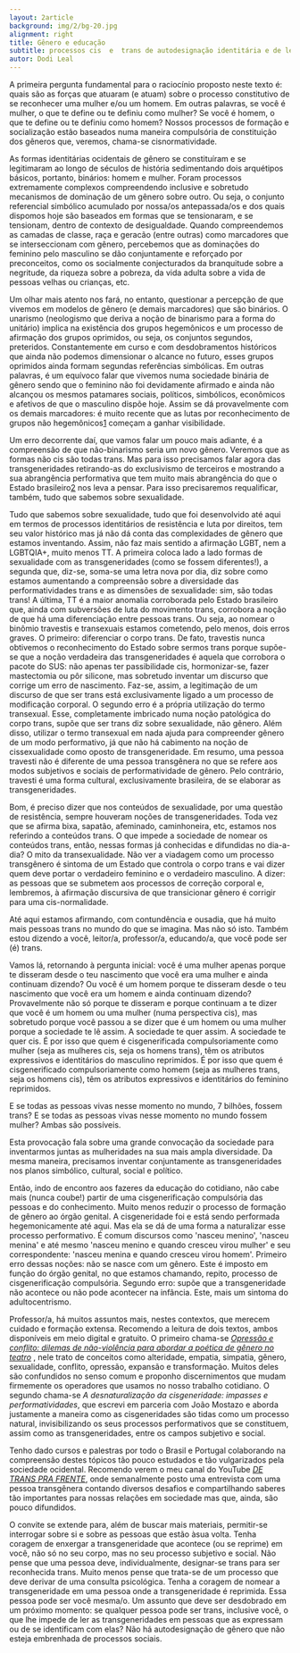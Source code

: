 ```yaml
---
layout: 2article
background: img/2/bg-20.jpg
alignment: right
title: Gênero e educação
subtitle: processos cis  e  trans de autodesignação identitária e de leitura expressiva
autor: Dodi Leal
---
```


A primeira pergunta fundamental para o raciocínio proposto neste texto é: quais são as forças que atuaram (e atuam) sobre o processo constitutivo de se reconhecer uma mulher e/ou um homem. Em outras palavras, se você é mulher, o que te define ou te definiu como mulher? Se você é homem, o que te define ou te definiu como homem? Nossos processos de formação e socialização estão baseados numa maneira compulsória de constituição dos gêneros que, veremos, chama-se cisnormatividade.

As formas identitárias ocidentais de gênero se constituíram e se legitimaram ao longo de séculos de história sedimentando dois arquétipos básicos, portanto, binários: homem e mulher. Foram processos extremamente complexos compreendendo inclusive e sobretudo mecanismos de dominação de um gênero sobre outro. Ou seja, o conjunto referencial simbólico acumulado por nossa/os antepassada/os e dos quais dispomos hoje são baseados em formas que se tensionaram, e se tensionam, dentro de contexto de desigualdade. Quando compreendemos as camadas de classe, raça e geracão (entre outras) como marcadores que se interseccionam com gênero, percebemos que as dominações do feminino pelo masculino se dão conjuntamente e reforçado por preconceitos, como os socialmente conjecturados da branquitude sobre a negritude, da riqueza sobre a pobreza, da vida adulta sobre a vida de pessoas velhas ou crianças, etc.

Um olhar mais atento nos fará, no entanto, questionar a percepção de que vivemos em modelos de gênero (e demais marcadores) que são binários. O unarismo (neologismo que deriva a noção de binarismo para a forma do unitário) implica na existência dos grupos hegemônicos e um processo de afirmação dos grupos oprimidos, ou seja, os conjuntos segundos, preteridos. Constantemente em curso e com desdobramentos históricos que ainda não podemos dimensionar o alcance no futuro, esses grupos oprimidos ainda formam segundas referências simbólicas. Em outras palavras, é um equívoco falar que vivemos numa sociedade binária de gênero sendo que o feminino não foi devidamente afirmado e ainda não alcançou os mesmos patamares sociais, políticos, simbólicos, econômicos e afetivos de que o masculino dispõe hoje. Assim se dá provavelmente com os demais marcadores: é muito recente que as lutas por reconhecimento de grupos não hegemônicos<a class="tooltip sup" href="#nota" title="O termo minorias é um desserviço para a discussão da desigualdade e deve ser evitado. Recomenda-se substitui-lo por 'grupos não hegemônicos' em todos os casos pretendendo assim não desconsiderar que há diferenças quantitativas na composição da sociedade mas pretendendo mostrar que o que implica nos processos de desigualdade diz mais sobre existirem complexas diferenças que levam o conjunto de grupos oprimidos a se constituir como minorias em direitos e não como minorias quantitativas.">1</a> começam a ganhar visibilidade.

Um erro decorrente daí, que vamos falar um pouco mais adiante, é a compreensão de que não-binarismo seria um novo gênero. Veremos que as formas não cis são todas trans. Mas para isso precisamos falar agora das transgeneridades retirando-as do exclusivismo de terceiros e mostrando a sua abrangência performativa que tem muito mais abrangência do que o Estado brasileiro<a class="tooltip sup" href="#nota" title="Falaremos do 'processo transexualizador' como modelo hegemônico de transgeneridade que gera não apenas mecanismos perversos como a diferenciação do corpo trans como, sobretudo, gera um reforço à cisnormatividade.">2</a> nos leva a pensar. Para isso precisaremos requalificar, também, tudo que sabemos sobre sexualidade.

Tudo que sabemos sobre sexualidade, tudo que foi desenvolvido até aqui em termos de processos identitários de resistência e luta por direitos, tem seu valor histórico mas já não dá conta das complexidades de gênero que estamos inventando. Assim, não faz mais sentido a afirmação LGBT, nem a LGBTQIA+, muito menos TT. A primeira coloca lado a lado formas de sexualidade com as transgeneridades (como se fossem diferentes!), a segunda que, diz-se, soma-se uma letra nova por dia, diz sobre como estamos aumentando a compreensão sobre a diversidade das performatividades trans e as dimensões de sexualidade: sim, são todas trans! A última, TT é a maior anomalia corroborada pelo Estado brasileiro que, ainda com subversões de luta do movimento trans, corrobora a noção de que há uma diferenciação entre pessoas trans. Ou seja, ao nomear o binômio travestis e transexuais estamos cometendo, pelo menos, dois erros graves. O primeiro: diferenciar o corpo trans. De fato, travestis nunca obtivemos o reconhecimento do Estado sobre sermos trans porque supõe-se que a noção verdadeira das transgeneridades é aquela que corrobora o pacote do SUS: não apenas ter passibilidade cis, hormonizar-se, fazer mastectomia ou pôr silicone, mas sobretudo inventar um discurso que corrige um erro de nascimento. Faz-se, assim, a legitimação de um discurso de que ser trans está exclusivamente ligado a um processo de modificação corporal. O segundo erro é a própria utilização do termo transexual. Esse, completamente imbricado numa noção patológica do corpo trans, supõe que ser trans diz sobre sexualidade, não gênero. Além disso, utilizar o termo transexual em nada ajuda para compreender gênero de um modo performativo, já que não há cabimento na noção de cissexualidade como oposto de transgeneridade. Em resumo, uma pessoa travesti não é diferente de uma pessoa transgênera no que se refere aos modos subjetivos e sociais de performatividade de gênero. Pelo contrário, travesti é uma forma cultural, exclusivamente brasileira, de se elaborar as transgeneridades.

Bom, é preciso dizer que nos conteúdos de sexualidade, por uma questão de resistência, sempre houveram noções de transgeneridades. Toda vez que se afirma bixa, sapatão, afeminado, caminhoneira, etc, estamos nos referindo a conteúdos trans. O que impede a sociedade de nomear os conteúdos trans, então, nessas formas já conhecidas e difundidas no dia-a-dia? O mito da transexualidade. Não ver a viadagem como um processo transgênero é sintoma de um Estado que controla o corpo trans e vai dizer quem deve portar o verdadeiro feminino e o verdadeiro masculino. A dizer: as pessoas que se submetem aos processos de correção corporal e, lembremos, à afirmação discursiva de que transicionar gênero é corrigir para uma cis-normalidade.

Até aqui estamos afirmando, com contundência e ousadia, que há muito mais pessoas trans no mundo do que se imagina. Mas não só isto. Também estou dizendo a você, leitor/a, professor/a, educando/a, que você pode ser (é) trans.

Vamos lá, retornando à pergunta inicial: você é uma mulher apenas porque te disseram  desde o teu nascimento que você era uma mulher e ainda continuam dizendo? Ou você é um homem porque te disseram desde o teu nascimento que você era um homem e ainda continuam dizendo? Provavelmente não só porque te disseram e porque continuam a te dizer que você é um homem ou uma mulher (numa perspectiva cis), mas sobretudo porque você passou a se dizer que é um homem ou uma mulher porque a sociedade te lê assim. A sociedade te quer assim. A sociedade te quer cis. É por isso que quem é cisgenerificada compulsoriamente como mulher (seja as mulheres cis, seja os homens trans), têm os atributos expressivos e identitários do masculino reprimidos. É por isso que quem é cisgenerificado compulsoriamente como homem (seja as mulheres trans, seja os homens cis), têm os atributos expressivos e identitários do feminino reprimidos.

E se todas as pessoas vivas nesse momento no mundo, 7 bilhões, fossem trans? E se todas as pessoas vivas nesse momento no mundo fossem mulher? Ambas são possíveis.

Esta provocação fala sobre uma grande convocação da sociedade para inventarmos juntas as mulheridades na sua mais ampla diversidade. Da mesma maneira, precisamos inventar conjuntamente as transgeneridades nos planos simbólico, cultural, social e político.

Então, indo de encontro aos fazeres da educação do cotidiano, não cabe mais (nunca coube!) partir de uma cisgenerificação compulsória das pessoas e do conhecimento. Muito menos reduzir o processo de formação de gênero ao órgão genital. A cisgeneridade foi e está sendo performada hegemonicamente até aqui. Mas ela se dá de uma forma a naturalizar esse processo performativo. É comum discursos como &#39;nasceu menino&#39;, &#39;nasceu menina&#39; e até mesmo &#39;nasceu menino e quando cresceu virou mulher&#39; e seu correspondente: &#39;nasceu menina e quando cresceu virou homem&#39;. Primeiro erro dessas noções: não se nasce com um gênero. Este é imposto em função do órgão genital, no que estamos chamando, repito, processo de cisgenerificação compulsória. Segundo erro: supõe que a transgeneridade não acontece ou não pode acontecer na infância. Este, mais um sintoma do adultocentrismo.

Professor/a, há muitos assuntos mais, nestes contextos, que merecem cuidado e formação extensa. Recomendo a leitura de dois textos, ambos disponíveis em meio digital e gratuito. O primeiro chama-se <a href="http://www.ssexbbox.com/2017/01/13/opressao-e-conflito-dilemas-de-nao-violencia-para-abordar-a-poetica-de-genero-no-teatro/">_Opressão e conflito: dilemas de não-violência para abordar a poética de gênero no teatro_</a> , nele trato de conceitos como alteridade, empatia, simpatia, gênero, sexualidade, conflito, opressão, expansão e transformação. Muitos deles são confundidos no senso comum e proponho discernimentos que mudam firmemente os operadores que usamos no nosso trabalho cotidiano. O segundo chama-se <a hrf="http://www.ssexbbox.com/2017/04/17/a-desnaturalizacao-da-cisgeneridade-impasses-e-performatividades/">_A desnaturalização da cisgeneridade: impasses e performatividades_</a>, que escrevi em parceria com João Mostazo e aborda justamente a maneira como as cisgeneridades são tidas como um processo natural, invisibilizando os seus processos performativos que se constituem, assim como as transgeneridades, entre os campos subjetivo e social.

Tenho dado cursos e palestras por todo o Brasil e Portugal colaborando na compreensão destes tópicos tão pouco estudados e tão vulgarizados pela sociedade ocidental. Recomendo verem o meu canal do YouTube <a href="https://www.youtube.com/channel/UCCdhlAwU-hGWQNdE6jQ1fbw/videos"> _DE TRANS PRA FRENTE_</a>, onde semanalmente posto uma entrevista com uma pessoa transgênera contando diversos desafios e compartilhando saberes tão importantes para nossas relações em sociedade mas que, ainda, são pouco difundidos.

O convite se extende para, além de buscar mais materiais, permitir-se interrogar sobre si e sobre as pessoas que estão àsua volta. Tenha coragem de enxergar a transgeneridade que acontece (ou se reprime) em você, não só no seu corpo, mas no seu processo subjetivo e social. Não pense que uma pessoa deve, individualmente, designar-se trans para ser reconhecida trans. Muito menos pense que trata-se de um processo que deve derivar de uma consulta psicológica. Tenha a coragem de nomear a transgeneridade em uma pessoa onde a transgeneridade é reprimida. Essa pessoa pode ser você mesma/o. Um assunto que deve ser desdobrado em um próximo momento: se qualquer pessoa pode ser trans, inclusive você, o que lhe impede de ler as transgeneridades em pessoas que as expressam ou de se identificam com elas? Não há autodesignação de gênero que não esteja embrenhada de processos sociais.
